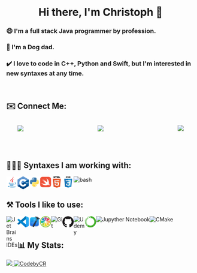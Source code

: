 <h1 align="center"> Hi there, I'm Christoph 👋 </h1>

### 😄 I'm a full stack Java programmer by profession.
### 🐶 I'm a Dog dad. 
### ✔️ I love to code in C++, Python and Swift, but I'm interested in new syntaxes at any time.

<br/>

  
## ✉️ Connect Me:  

<div style="display: flex; flex-direction: row; justify-content: space-between; align-items: center; padding: 0px 30px;">
  
   <img align="left" src="https://img.shields.io/badge/GitHub-100000?style=for-the-badge&logo=github&logoColor=white" 
       href="[https://github.com/CodebyCR](https://github.com/login?return_to=https%3A%2F%2Fgithub.com%2FCodebyCR)"/>


  <img align="left" src="https://img.shields.io/badge/LinkedIn-0077B5?style=for-the-badge&logo=linkedin&logoColor=white" 
       href="[My LinkedIn](https://www.linkedin.com/in/christoph-rohde-711013261?original_referer=))"/>

  <div align="left" href="https://reddit.com/user/Minimum_Shirt_157">
    <img  src="https://img.shields.io/badge/Reddit-FF4500?style=for-the-badge&logo=reddit&logoColor=white"/>
  </div>
  
</div>

<!--
![GitHub](https://img.shields.io/badge/{TEXT}-{HEX-COLOR}?style=for-the-badge&logo={LOGO-NAME}&logoColor=white)
<img height="180em" src="https://github-profile-summary-cards.vercel.app/api/cards/profile-details?username={CodeByCR}&theme=vue" href="" />

-->


<br/>
<br/>


## 👨🏻‍💻 Syntaxes I am working with:

<!-- Java -->
<img align="left" alt="java" width="30" src="https://raw.githubusercontent.com/devicons/devicon/master/icons/java/java-original.svg" />

<!-- C++ -->
<img align="left" alt="C Plus Plus" width="30" src="/Images/c++.png" />

<!-- Python  -->
<img align="left" alt="python" width="30" src="https://raw.githubusercontent.com/devicons/devicon/master/icons/python/python-original.svg" />

<!-- Swift -->
<img align="left" alt="swift" width="30" src="https://raw.githubusercontent.com/devicons/devicon/master/icons/swift/swift-original.svg"/> 

<!-- HTML -->
<img align="left" alt="HTML5" width="30" src="https://raw.githubusercontent.com/github/explore/80688e429a7d4ef2fca1e82350fe8e3517d3494d/topics/html/html.png" />

<!-- CSS -->
<img align="left" alt="CSS3" width="30" src="https://raw.githubusercontent.com/github/explore/80688e429a7d4ef2fca1e82350fe8e3517d3494d/topics/css/css.png" />

<!-- Bash -->
<img  alt="bash" width="30" src="https://www.vectorlogo.zone/logos/gnu_bash/gnu_bash-icon.svg" /> 

<br/>
<br/>


## ⚒ Tools I like to use:

<!-- Intellij -->
<img align="left" alt="Jet Brains IDEs" width="30" src="https://www.vectorlogo.zone/logos/jetbrains/jetbrains-icon.svg" />

<!-- VS Code -->
<img align="left" alt="Visual Studio Code" width="30" src="https://raw.githubusercontent.com/github/explore/80688e429a7d4ef2fca1e82350fe8e3517d3494d/topics/visual-studio-code/visual-studio-code.png" />

<!-- Xcode -->
<img align="left" alt="XCode" width="30" src="/Images/xcode.png" />

<!-- Juce -->
<img align="left" alt="Juce" width="30" src="/Images/juce.png" />

<!-- GIT -->
<img align="left" alt="Git" width="30" src="https://www.vectorlogo.zone/logos/git-scm/git-scm-icon.svg" /> 

<!-- GITHub -->
<img align="left" alt="GitHub" width="30" src="https://raw.githubusercontent.com/github/explore/78df643247d429f6cc873026c0622819ad797942/topics/github/github.png" />

 <!-- Udemy -->
<img align="left"  alt="Udemy" width="30px" src="https://www.vectorlogo.zone/logos/udemy/udemy-icon.svg"/>

<!-- Anaconda -->
<img align="left" alt="Anaconda" height="30" src="/Images/anaconda.png" />

<!-- Jupyther Notebook -->
<img align="left" alt="Jupyther Notebook" height="30" src="https://www.vectorlogo.zone/logos/jupyter/jupyter-icon.svg" />

<!-- CMake -->
<img alt="CMake" height="30" src="https://www.vectorlogo.zone/logos/cmake/cmake-icon.svg" />
  
<!-- Terminal 
<img align="left" alt="Terminal" width="30" src="https://raw.githubusercontent.com/github/explore/80688e429a7d4ef2fca1e82350fe8e3517d3494d/topics/terminal/terminal.png" />

<img src="https://www.vectorlogo.zone/logos/dartlang/dartlang-icon.svg" alt="dart" width="30" /> 
  
<img src="https://www.vectorlogo.zone/logos/flutterio/flutterio-icon.svg" alt="flutter" width="30" /> 

 Tensorflow
<img src="https://www.vectorlogo.zone/logos/tensorflow/tensorflow-icon.svg" alt="tensorflow" width="30" /> </a>

-->  
  
<br/>
<br/>


## 📊  My Stats:
<div>
  <a href="https://github.com/CodebyCR">
  <img height="180em"  src="https://github-readme-stats.vercel.app/api?username=CodebyCR&count_private=false&theme=prussian&show_icons=true"/>

  <img  height="180em"  alt="CodebyCR"  src="https://github-readme-stats.vercel.app/api/top-langs?username=CodebyCR&layout=compact&langs_count=8&theme=prussian&hide=html,css"/>
</div>



<!--
Markdown Cheate Sheet:
https://www.markdownguide.org/cheat-sheet
-->
